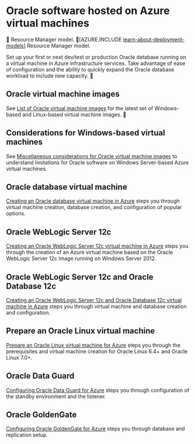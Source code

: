 <properties
	pageTitle="Oracle on Azure VMs | Azure"
	description="Find the articles that describe how to set up Oracle software on Windows-based or Linux-based Azure virtual machines."
	services="virtual-machines"
	documentationCenter=""
	authors="bbenz"
	manager="timlt"
	editor=""
	tags="azure-service-management"/>

<tags
	ms.service="virtual-machines"
	ms.date="01/12/2016"
	wacn.date=""/>

# Oracle software hosted on Azure virtual machines

 Resource Manager model. [AZURE.INCLUDE [learn-about-deployment-models](../includes/learn-about-deployment-models-classic-include.md)] Resource Manager model.
 

Set up your first or next dev/test or production Oracle database running on a virtual machine in Azure infrastructure services. Take advantage of ease of configuration and the ability to quickly expand the Oracle database workload to include new capacity.


## Oracle virtual machine images

See [List of Oracle virtual machine images](/documentation/articles/virtual-machines-oracle-list-oracle-virtual-machine-images) for the latest set of Windows-based and Linux-based virtual machine images.


## Considerations for Windows-based virtual machines

See [Miscellaneous considerations for Oracle virtual machine images](/documentation/articles/virtual-machines-miscellaneous-considerations-oracle-virtual-machine-images) to understand limitations for Oracle software on Windows Server-based Azure virtual machines.

## Oracle database virtual machine

[Creating an Oracle database virtual machine in Azure](/documentation/articles/virtual-machines-creating-oracle-database-virtual-machine) steps you through virtual machine creation, database creation, and configuration of popular options.

## Oracle WebLogic Server 12c

[Creating an Oracle WebLogic Server 12c virtual machine in Azure](/documentation/articles/virtual-machines-creating-oracle-weblogic-server-12c-virtual-machine) steps you through the creation of an Azure virtual machine based on the Oracle WebLogic Server 12c image running on Windows Server 2012.

## Oracle WebLogic Server 12c and Oracle Database 12c

[Creating an Oracle WebLogic Server 12c and Oracle Database 12c virtual machine in Azure](/documentation/articles/virtual-machines-creating-oracle-weblogic-server-12c-oracle-database-12c-virtual-machine) steps you through virtual machine and database creation and configuration.

## Prepare an Oracle Linux virtual machine

[Prepare an Oracle Linux virtual machine for Azure](/documentation/articles/virtual-machines-prepare-oracle-linux-virtual-machine) steps you through the prerequisites and virtual machine creation for Oracle Linux 6.4+ and Oracle Linux 7.0+.

## Oracle Data Guard

[Configuring Oracle Data Guard for Azure](/documentation/articles/virtual-machines-configuring-oracle-data-guard) steps you through configuration of the standby environment and the listener.

## Oracle GoldenGate

[Configuring Oracle GoldenGate for Azure](/documentation/articles/virtual-machines-configuring-oracle-goldengate) steps you through database and replication setup.
